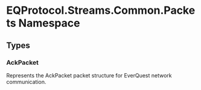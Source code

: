 ﻿# EQProtocol.Streams.Common.Packets Namespace

## Types

### AckPacket

Represents the AckPacket packet structure for EverQuest network communication.


